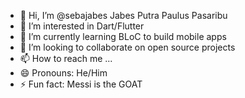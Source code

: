 - 👋 Hi, I’m @sebajabes Jabes Putra Paulus Pasaribu
- 👀 I’m interested in Dart/Flutter
- 🌱 I’m currently learning BLoC to build mobile apps
- 💞️ I’m looking to collaborate on open source projects
- 📫 How to reach me ...
- 😄 Pronouns: He/Him
- ⚡ Fun fact: Messi is the GOAT 

<!---
sebajabes/sebajabes is a ✨ special ✨ repository because its `README.md` (this file) appears on your GitHub profile.
You can click the Preview link to take a look at your changes.
--->
